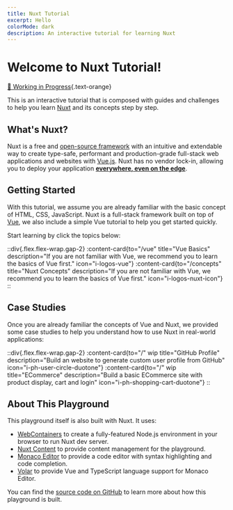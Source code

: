 ```yaml
---
title: Nuxt Tutorial
excerpt: Hello
colorMode: dark
description: An interactive tutorial for learning Nuxt
---
```


# Welcome to Nuxt Tutorial!

[🚧 Working in Progress](https://github.com/nuxt/learn.nuxt.com#todolist){.text-orange}

This is an interactive tutorial that is composed with guides and challenges to help you learn [Nuxt](https://nuxt.com/) and its concepts step by step.

## What's Nuxt?

Nuxt is a free and [open-source framework](https://github.com/nuxt/nuxt) with an intuitive and extendable way to create type-safe, performant and production-grade full-stack web applications and websites with [Vue.js](https://vuejs.org). Nuxt has no vendor lock-in, allowing you to deploy your application [**everywhere, even on the edge**](https://nuxt.com/blog/nuxt-on-the-edge).

## Getting Started

With this tutorial, we assume you are already familiar with the basic concept of HTML, CSS, JavaScript. Nuxt is a full-stack framework built on top of [Vue](https://vuejs.org), we also include a simple Vue tutorial to help you get started quickly.

Start learning by click the topics below:

::div{.flex.flex-wrap.gap-2}
:content-card{to="/vue" title="Vue Basics" description="If you are not familiar with Vue, we recommend you to learn the basics of Vue first." icon="i-logos-vue"}
:content-card{to="/concepts" title="Nuxt Concepts" description="If you are not familiar with Vue, we recommend you to learn the basics of Vue first." icon="i-logos-nuxt-icon"}
::

## Case Studies

Once you are already familiar the concepts of Vue and Nuxt, we provided some case studies to help you understand how to use Nuxt in real-world applications:

::div{.flex.flex-wrap.gap-2}
:content-card{to="/" wip title="GitHub Profile" description="Build an website to generate custom user profile from GitHub" icon="i-ph-user-circle-duotone"}
:content-card{to="/" wip title="ECommerce" description="Build a basic ECommerce site with product display, cart and login" icon="i-ph-shopping-cart-duotone"}
::

## About This Playground

This playground itself is also built with Nuxt. It uses:

- [WebContainers](https://webcontainers.io/) to create a fully-featured Node.js environment in your browser to run Nuxt dev server.
- [Nuxt Content](https://content.nuxt.com/) to provide content management for the playground.
- [Monaco Editor](https://microsoft.github.io/monaco-editor/) to provide a code editor with syntax highlighting and code completion.
- [Volar](https://github.com/volarjs/volar.js) to provide Vue and TypeScript language support for Monaco Editor.

You can find the [source code on GitHub](https://github.com/nuxt/learn.nuxt.com) to learn more about how this playground is built.
